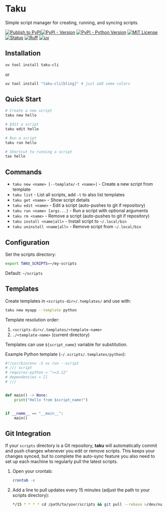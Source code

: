 # Taku

Simple script manager for creating, running, and syncing scripts.

[![Publish to PyPI](https://github.com/Tobi-De/taku/actions/workflows/publish.yml/badge.svg)](https://github.com/Tobi-De/taku/actions/workflows/publish.yml)[![PyPI - Version](https://img.shields.io/pypi/v/taku-cli.svg)](https://pypi.org/project/taku-cli)
[![PyPI - Python Version](https://img.shields.io/pypi/pyversions/taku-cli.svg)](https://pypi.org/project/taku-cli)
[![MIT License](https://img.shields.io/badge/license-MIT-blue.svg)](https://github.com/Tobi-De/taku-cli/blob/main/LICENSE.txt)
[![Status](https://img.shields.io/pypi/status/taku-cli.svg)](https://pypi.org/project/taku-cli)
[![Ruff](https://img.shields.io/endpoint?url=https://raw.githubusercontent.com/astral-sh/ruff/main/assets/badge/v2.json)](https://github.com/astral-sh/ruff)
[![uv](https://img.shields.io/endpoint?url=https://raw.githubusercontent.com/astral-sh/uv/main/assets/badge/v0.json)](https://github.com/astral-sh/uv)

## Installation

```bash
uv tool install taku-cli
```

or

```bash
uv tool install "taku-cli[bling]" # just add some colors
```

## Quick Start

```bash
# Create a new script
taku new hello

# Edit a script
taku edit hello

# Run a script
taku run hello

# Shortcut to running a script
tax hello

```

## Commands

- `taku new <name> [--template/-t <name>]` - Create a new script from template
- `taku list` - List all scripts, add `-t` to also list templates
- `taku get <name>` - Show script details
- `taku edit <name>` - Edit a script (auto-pushes to git if repository)
- `taku run <name> [args...]` - Run a script with optional arguments
- `taku rm <name>` - Remove a script (auto-pushes to git if repository)
- `taku install <name|all>` - Install script to `~/.local/bin`
- `taku uninstall <name|all>` - Remove script from `~/.local/bin`

## Configuration

Set the scripts directory:
```bash
export TAKU_SCRIPTS=~/my-scripts
```

Default: `~/scripts`

## Templates

Create templates in `<scripts-dir>/.templates/` and use with:
```bash
taku new myapp --template python
```

Template resolution order:
1. `<scripts-dir>/.templates/<template-name>`
2. `./<template-name>` (current directory)

Templates can use `${script_name}` variable for substitution.

Example Python template (`~/.scripts/.templates/python`):

```python
#!/usr/bin/env -S uv run --script
# /// script
# requires-python = ">=3.12"
# dependencies = []
# ///


def main() -> None:
    print("Hello from $script_name!")


if __name__ == "__main__":
    main()
```

## Git Integration

If your `scripts` directory is a Git repository, **taku** will automatically commit and push changes whenever you edit or remove scripts.
This keeps your changes synced, but to complete the auto-sync feature you also need to set up each machine to regularly pull the latest scripts.

1. Open your crontab:

   ```bash
   crontab -e
   ```

2. Add a line to pull updates every 15 minutes (adjust the path to your scripts directory):

   ```bash
   */15 * * * * cd /path/to/your/scripts && git pull --rebase >/dev/null 2>&1
   ```
